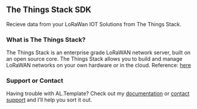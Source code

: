 ## The Things Stack SDK

Recieve data from your LoRaWan IOT Solutions from The Things Stack.








### What is The Things Stack?

The Things Stack is an enterprise grade LoRaWAN network server, built on an open source core. The Things Stack allows you to build and manage LoRaWAN networks on your own hardware or in the cloud. Reference: [here](https://www.thethingsindustries.com/docs/getting-started/what-is-tts/)


### Support or Contact

Having trouble with AL.Template? Check out my [documentation](https://github.com/juliandittmann/AL.TheThingsStackSDK/tree/main/Docs/) or [contact support](https://github.com/juliandittmann/AL.TheThingsStackSDK/issues) and I’ll help you sort it out.